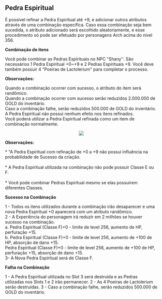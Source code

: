 ## Pedra Espiritual

<html>
  <head>
    <meta charset="utf-8" />
    <meta name="viewport" content="width=device-width" />
  </head>
  <body>

<p>
É possível refinar a Pedra Espiritual até +9, e adicionar outros atributos através de uma combinação específica. Caso essa combinação seja bem sucedida, o atributo adicionado será escolhido aleatoriamente, e esse procedimento só pode ser efetuado por personagens Arch acima do nível 356.
</p>

<p><strong>Combinação de itens</strong></p>
<p>
Você pode combinar as Pedras Espirituais no NPC "Shany''. São necessários 1 Pedra Espiritual +0~+9 e 2 Pedras Espirituais +9. Você deve também possuir 4 "Poeiras de Lactolerium" para completar o processo.
</p>

<p><strong>Observações:</strong></p>
<p>
Quando a combinação ocorrer com sucesso, o atributo do item será randômico.<br>
Quando a combinação ocorrer com sucesso serão reduzidos 2.000.000 de GOLD do inventário.<br>
Caso a combinação falhe, serão reduzidos 500.000 de GOLD do inventário.<br>
A Pedra Espiritual não possui nenhum efeito nos itens refinados.<br>
Você poderá utilizar a Pedra Espiritual refinada como um item de combinação normalmente.
</p>

<p align="center">
<img src="./1-files/wyd_img_pedra_espiritual.jpg" />
</p>

<p><strong>Observações:</strong></p>
<p>
* "A Pedra Espiritual com refinação de +0 a +9 não possui influência na probabilidade de Sucesso da criação.<br><br>
* A Pedra Espiritual utilizada na combinação não pode possuir Classe E ou F.<br><br>
* Você pode combinar Pedras Espiritual mesmo se elas possuírem diferentes Classes.	<br>		
</p>
<p><strong>Sucesso na Combinação</strong></p>
<p>
1 - Todos os itens utilizados durante a combinação irão desaparecer e uma nova Pedra Espiritual +0 aparecerá com um atributo randômico.<br>
2 - A Experiência do personagem irá reduzir em 2 milhões se houver sucesso na combinação.<br>
	a. Pedra Espiritual (Classe F)+0 - limite de level 256, aumento de HP, perfuração +15.<br>
	b. Pedra Espiritual (Classe F)+0 - limite de level 256, aumento de +100 de HP, absorção de dano +15.<br>
	Pedra Espiritual (Classe F)+0 - limite de level 256, aumento de +100 de HP, perfuração +15, absorção de dano +15.<br>
3- A Nova Pedra Espiritual será de Classe F. 
</p>

<p><strong>Falha na Combinação</strong></p>
<p>
1 - A Pedra Espiritual utilizada no Slot 3 será destruída e as Pedras utilizadas nos Slots 1 e 2 irão permanecer.
2 - As 4 Poeiras de Lactolerium serão destruídas.
3 - Caso a combinação falhe, serão reduzidos 500.000 de GOLD do inventário.
</p>

  </body>
</html>